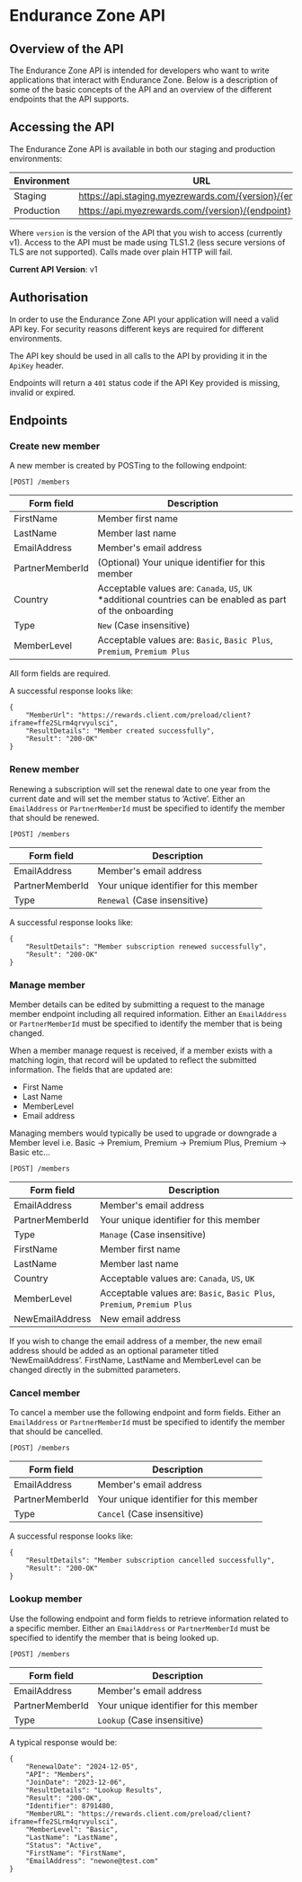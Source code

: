 # Endurance Zone API

## Overview of the API

The Endurance Zone API is intended for developers who want to write applications that interact with Endurance Zone. Below is a description of some of the basic concepts of the API and an overview of the different endpoints that the API supports.

## Accessing the API

The Endurance Zone API is available in both our staging and production environments:

| Environment       | URL													   |
| ----------        | -------------											   |  
| Staging           | https://api.staging.myezrewards.com/{version}/{endpoint} |
| Production        | https://api.myezrewards.com/{version}/{endpoint}         |

Where ```version``` is the version of the API that you wish to access (currently v1). Access to the API must be made using TLS1.2 (less secure versions of TLS are not supported). Calls made over plain HTTP will fail.

**Current API Version**: v1

## Authorisation

In order to use the Endurance Zone API your application will need a valid API key. For security reasons different keys are required for different environments.

The API key should be used in all calls to the API by providing it in the ```ApiKey``` header.

Endpoints will return a ```401``` status code if the API Key provided is missing, invalid or expired.  

## Endpoints

### Create new member

A new member is created by POSTing to the following endpoint: 

```[POST] /members```

| Form field        | Description															                  |
| ----------        | -------------															                  |
| FirstName         | Member first name														                  |
| LastName          | Member last name                                                                        |
| EmailAddress      | Member's email address												                  |
| PartnerMemberId   | (Optional) Your unique identifier for this member	                                      |
| Country           | Acceptable values are: ```Canada```, ```US```, ```UK```  *additional countries can be enabled as part of the onboarding				                  |
| Type              | ```New```	(Case insensitive)							                                  |
| MemberLevel       | Acceptable values are: ```Basic```, ```Basic Plus```, ```Premium```, ```Premium Plus``` |

All form fields are required.

A successful response looks like:
```
{
    "MemberUrl": "https://rewards.client.com/preload/client?iframe=ffe2SLrm4qrvyulsci",
    "ResultDetails": "Member created successfully",
    "Result": "200-OK"
}
```

### Renew member

Renewing a subscription will set the renewal date to one year from the current date and will set the member status to ‘Active’. Either an ```EmailAddress``` or ```PartnerMemberId``` must be specified to identify the member that should be renewed.

```[POST] /members```

| Form field        | Description															|
| ----------        | -------------															|
| EmailAddress      | Member's email address												|
| PartnerMemberId   | Your unique identifier for this member	                            |
| Type              | ```Renewal```	(Case insensitive)										|

A successful response looks like: 

```
{
    "ResultDetails": "Member subscription renewed successfully",
    "Result": "200-OK"
}
```

### Manage member

Member details can be edited by submitting a request to the manage member endpoint including all required information. Either an ```EmailAddress``` or ```PartnerMemberId``` must be specified to identify the member that is being changed.

When a member manage request is received, if a member exists with a matching login, that record will be updated to reflect the submitted information. The fields that are updated are: 
- First Name 
- Last Name 
- MemberLevel
- Email address
  
Managing members would typically be used to upgrade or downgrade a Member level i.e. Basic -> Premium, Premium -> Premium Plus, Premium -> Basic etc… 

```[POST] /members```

| Form field      | Description															|
| ----------      | -------------														|
| EmailAddress    | Member's email address												|
| PartnerMemberId | Your unique identifier for this member	                            |
| Type            | ```Manage``` (Case insensitive)										|
| FirstName       | Member first name							    					|
| LastName        | Member last name                                                    |
| Country         | Acceptable values are: ```Canada```, ```US```, ```UK```				|
| MemberLevel     | Acceptable values are: ```Basic```, ```Basic Plus```, ```Premium```, ```Premium Plus``` |
| NewEmailAddress | New email address                                                   |

If you wish to change the email address of a member, the new email address should be added as an optional parameter titled ‘NewEmailAddress’. FirstName, LastName and MemberLevel can be changed directly in the submitted parameters.

### Cancel member

To cancel a member use the following endpoint and form fields. Either an ```EmailAddress``` or ```PartnerMemberId``` must be specified to identify the member that should be cancelled.

```[POST] /members```

| Form field        | Description															|
| ----------        | -------------															|
| EmailAddress      | Member's email address												|
| PartnerMemberId   | Your unique identifier for this member	                            |
| Type              | ```Cancel``` (Case insensitive)       								|

A successful response looks like: 

```
{
    "ResultDetails": "Member subscription cancelled successfully",
    "Result": "200-OK"
}
```

### Lookup member

Use the following endpoint and form fields to retrieve information related to a specific member. Either an ```EmailAddress``` or ```PartnerMemberId``` must be specified to identify the member that is being looked up.

```[POST] /members```

| Form field        | Description															|
| ----------        | -------------															|
| EmailAddress      | Member's email address												|
| PartnerMemberId   | Your unique identifier for this member	                            |
| Type              | ```Lookup```	(Case insensitive)										|

A typical response would be:
```
{
    "RenewalDate": "2024-12-05",
    "API": "Members",
    "JoinDate": "2023-12-06",
    "ResultDetails": "Lookup Results",
    "Result": "200-OK",
    "Identifier": 8791480,
    "MemberURL": "https://rewards.client.com/preload/client?iframe=ffe2SLrm4qrvyulsci",
    "MemberLevel": "Basic",
    "LastName": "LastName",
    "Status": "Active",
    "FirstName": "FirstName",
    "EmailAddress": "newone@test.com"
}
```
